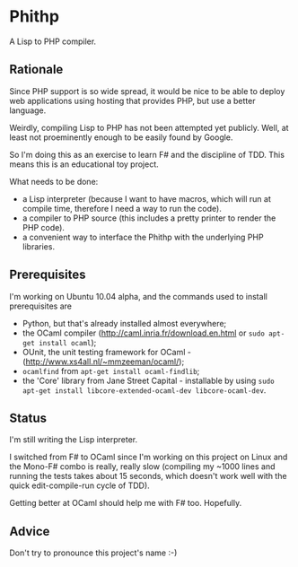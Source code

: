 
# Phithp

A Lisp to PHP compiler.

## Rationale

Since PHP support is so wide spread, it would be nice to be able to
deploy web applications using hosting that provides PHP, but use a
better language.

Weirdly, compiling Lisp to PHP has not been attempted yet
publicly. Well, at least not proeminently enough to be easily found by
Google.

So I'm doing this as an exercise to learn F# and the discipline of
TDD. This means this is an educational toy project.

What needs to be done:

 * a Lisp interpreter (because I want to have macros, which will run
   at compile time, therefore I need a way to run the code).
 * a compiler to PHP source (this includes a pretty printer to render
   the PHP code).
 * a convenient way to interface the Phithp with the underlying PHP
   libraries.

## Prerequisites

I'm working on Ubuntu 10.04 alpha, and the commands used to install
prerequisites are

 * Python, but that's already installed almost everywhere;
 * the OCaml compiler (<http://caml.inria.fr/download.en.html> or
   `sudo apt-get install ocaml`);
 * OUnit, the unit testing framework for OCaml -
   (<http://www.xs4all.nl/~mmzeeman/ocaml/>);
 * `ocamlfind` from `apt-get install ocaml-findlib`;
 * the 'Core' library from Jane Street Capital - installable by using
   `sudo apt-get install libcore-extended-ocaml-dev libcore-ocaml-dev`.

## Status

I'm still writing the Lisp interpreter.

I switched from F# to OCaml since I'm working on this project on Linux
and the Mono-F# combo is really, really slow (compiling my ~1000 lines
and running the tests takes about 15 seconds, which doesn't work well
with the quick edit-compile-run cycle of TDD).

Getting better at OCaml should help me with F# too. Hopefully.

## Advice

Don't try to pronounce this project's name :-)

